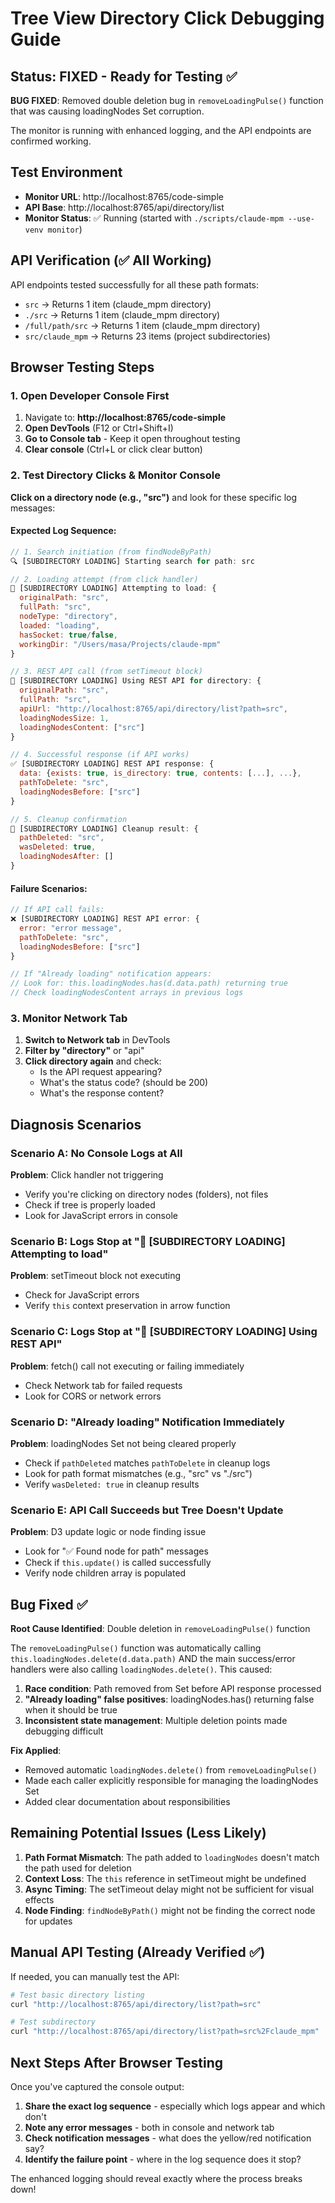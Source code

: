 # Tree View Directory Click Debugging Guide

## Status: FIXED - Ready for Testing ✅

**BUG FIXED**: Removed double deletion bug in `removeLoadingPulse()` function that was causing loadingNodes Set corruption.

The monitor is running with enhanced logging, and the API endpoints are confirmed working.

## Test Environment
- **Monitor URL**: http://localhost:8765/code-simple
- **API Base**: http://localhost:8765/api/directory/list
- **Monitor Status**: ✅ Running (started with `./scripts/claude-mpm --use-venv monitor`)

## API Verification (✅ All Working)
API endpoints tested successfully for all these path formats:
- `src` → Returns 1 item (claude_mpm directory)  
- `./src` → Returns 1 item (claude_mpm directory)
- `/full/path/src` → Returns 1 item (claude_mpm directory)
- `src/claude_mpm` → Returns 23 items (project subdirectories)

## Browser Testing Steps

### 1. Open Developer Console First
1. Navigate to: **http://localhost:8765/code-simple**
2. **Open DevTools** (F12 or Ctrl+Shift+I)
3. **Go to Console tab** - Keep it open throughout testing
4. **Clear console** (Ctrl+L or click clear button)

### 2. Test Directory Clicks & Monitor Console

**Click on a directory node (e.g., "src")** and look for these specific log messages:

#### Expected Log Sequence:
```javascript
// 1. Search initiation (from findNodeByPath)
🔍 [SUBDIRECTORY LOADING] Starting search for path: src

// 2. Loading attempt (from click handler) 
🚀 [SUBDIRECTORY LOADING] Attempting to load: {
  originalPath: "src",
  fullPath: "src", 
  nodeType: "directory",
  loaded: "loading",
  hasSocket: true/false,
  workingDir: "/Users/masa/Projects/claude-mpm"
}

// 3. REST API call (from setTimeout block)
📡 [SUBDIRECTORY LOADING] Using REST API for directory: {
  originalPath: "src",
  fullPath: "src", 
  apiUrl: "http://localhost:8765/api/directory/list?path=src",
  loadingNodesSize: 1,
  loadingNodesContent: ["src"]
}

// 4. Successful response (if API works)
✅ [SUBDIRECTORY LOADING] REST API response: {
  data: {exists: true, is_directory: true, contents: [...], ...},
  pathToDelete: "src",
  loadingNodesBefore: ["src"]  
}

// 5. Cleanup confirmation
🧹 [SUBDIRECTORY LOADING] Cleanup result: {
  pathDeleted: "src",
  wasDeleted: true,
  loadingNodesAfter: []
}
```

#### Failure Scenarios:
```javascript
// If API call fails:
❌ [SUBDIRECTORY LOADING] REST API error: {
  error: "error message",
  pathToDelete: "src", 
  loadingNodesBefore: ["src"]
}

// If "Already loading" notification appears:
// Look for: this.loadingNodes.has(d.data.path) returning true
// Check loadingNodesContent arrays in previous logs
```

### 3. Monitor Network Tab
1. **Switch to Network tab** in DevTools
2. **Filter by "directory"** or "api" 
3. **Click directory again** and check:
   - Is the API request appearing?
   - What's the status code? (should be 200)
   - What's the response content?

## Diagnosis Scenarios

### Scenario A: No Console Logs at All
**Problem**: Click handler not triggering
- Verify you're clicking on directory nodes (folders), not files
- Check if tree is properly loaded
- Look for JavaScript errors in console

### Scenario B: Logs Stop at "🚀 [SUBDIRECTORY LOADING] Attempting to load"
**Problem**: setTimeout block not executing  
- Check for JavaScript errors
- Verify `this` context preservation in arrow function

### Scenario C: Logs Stop at "📡 [SUBDIRECTORY LOADING] Using REST API"
**Problem**: fetch() call not executing or failing immediately
- Check Network tab for failed requests
- Look for CORS or network errors

### Scenario D: "Already loading" Notification Immediately
**Problem**: loadingNodes Set not being cleared properly
- Check if `pathDeleted` matches `pathToDelete` in cleanup logs
- Look for path format mismatches (e.g., "src" vs "./src")
- Verify `wasDeleted: true` in cleanup results

### Scenario E: API Call Succeeds but Tree Doesn't Update
**Problem**: D3 update logic or node finding issue
- Look for "✅ Found node for path" messages
- Check if `this.update()` is called successfully
- Verify node children array is populated

## Bug Fixed ✅

**Root Cause Identified**: Double deletion in `removeLoadingPulse()` function

The `removeLoadingPulse()` function was automatically calling `this.loadingNodes.delete(d.data.path)` AND the main success/error handlers were also calling `loadingNodes.delete()`. This caused:

1. **Race condition**: Path removed from Set before API response processed
2. **"Already loading" false positives**: loadingNodes.has() returning false when it should be true
3. **Inconsistent state management**: Multiple deletion points made debugging difficult

**Fix Applied**: 
- Removed automatic `loadingNodes.delete()` from `removeLoadingPulse()`
- Made each caller explicitly responsible for managing the loadingNodes Set
- Added clear documentation about responsibilities

## Remaining Potential Issues (Less Likely)

1. **Path Format Mismatch**: The path added to `loadingNodes` doesn't match the path used for deletion
2. **Context Loss**: The `this` reference in setTimeout might be undefined 
3. **Async Timing**: The setTimeout delay might not be sufficient for visual effects
4. **Node Finding**: `findNodeByPath()` might not be finding the correct node for updates

## Manual API Testing (Already Verified ✅)

If needed, you can manually test the API:
```bash
# Test basic directory listing
curl "http://localhost:8765/api/directory/list?path=src"

# Test subdirectory
curl "http://localhost:8765/api/directory/list?path=src%2Fclaude_mpm"
```

## Next Steps After Browser Testing

Once you've captured the console output:

1. **Share the exact log sequence** - especially which logs appear and which don't
2. **Note any error messages** - both in console and network tab
3. **Check notification messages** - what does the yellow/red notification say?
4. **Identify the failure point** - where in the log sequence does it stop?

The enhanced logging should reveal exactly where the process breaks down!